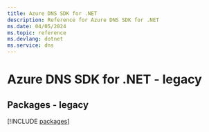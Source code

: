 ```yaml
---
title: Azure DNS SDK for .NET
description: Reference for Azure DNS SDK for .NET
ms.date: 04/05/2024
ms.topic: reference
ms.devlang: dotnet
ms.service: dns
---
```

# Azure DNS SDK for .NET - legacy
## Packages - legacy
[!INCLUDE [packages](dns-index.md)]